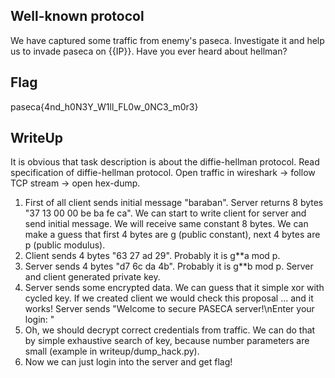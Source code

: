 ## Well-known protocol

We have captured some traffic from enemy's paseca. Investigate it and help us to invade paseca on {{IP}}.
Have you ever heard about hellman?

## Flag
paseca{4nd_h0N3Y_W1ll_FL0w_0NC3_m0r3}

## WriteUp
It is obvious that task description is about the diffie-hellman protocol.
Read specification of diffie-hellman protocol.
Open traffic in wireshark -> follow TCP stream -> open hex-dump.
1) First of all client sends initial message "baraban".
Server returns 8 bytes "37 13 00 00 be ba fe ca".
We can start to write client for server and send initial message. We will receive same constant 8 bytes.
We can make a guess that first 4 bytes are g (public constant), next 4 bytes are p (public modulus).
2) Client sends 4 bytes "63 27 ad 29". Probably it is g**a mod p.
3) Server sends 4 bytes "d7 6c da 4b". Probably it is g**b mod p. Server and client generated private key.
4) Server sends some encrypted data. We can guess that it simple xor with cycled key.
If we created client we would check this proposal ... and it works!
Server sends "Welcome to secure PASECA server!\nEnter your login: "
5) Oh, we should decrypt correct credentials from traffic.
We can do that by simple exhaustive search of key, because number parameters are small (example in writeup/dump_hack.py).
6) Now we can just login into the server and get flag!

